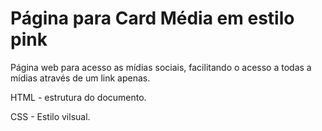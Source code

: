 # Página para Card Média em estilo pink

Página web para acesso as mídias sociais, facilitando o acesso a todas a mídias através de um link apenas.

HTML - estrutura do documento.

CSS - Estilo vilsual.